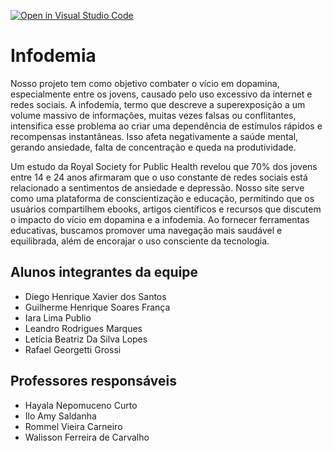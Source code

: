 [![Open in Visual Studio Code](https://classroom.github.com/assets/open-in-vscode-2e0aaae1b6195c2367325f4f02e2d04e9abb55f0b24a779b69b11b9e10269abc.svg)](https://classroom.github.com/online_ide?assignment_repo_id=15990024&assignment_repo_type=AssignmentRepo)
# Infodemia

Nosso projeto tem como objetivo combater o vício em dopamina, especialmente entre os jovens, causado pelo uso excessivo da internet e redes sociais. A infodemia, termo que descreve a superexposição a um volume massivo de informações, muitas vezes falsas ou conflitantes, intensifica esse problema ao criar uma dependência de estímulos rápidos e recompensas instantâneas. Isso afeta negativamente a saúde mental, gerando ansiedade, falta de concentração e queda na produtividade. 

Um estudo da Royal Society for Public Health revelou que 70% dos jovens entre 14 e 24 anos afirmaram que o uso constante de redes sociais está relacionado a sentimentos de ansiedade e depressão. Nosso site serve como uma plataforma de conscientização e educação, permitindo que os usuários compartilhem ebooks, artigos científicos e recursos que discutem o impacto do vício em dopamina e a infodemia. Ao fornecer ferramentas educativas, buscamos promover uma navegação mais saudável e equilibrada, além de encorajar o uso consciente da tecnologia.

## Alunos integrantes da equipe

* Diego Henrique Xavier dos Santos
* Guilherme Henrique Soares França
* Iara Lima Publio
* Leandro Rodrigues Marques
* Letícia Beatriz Da Silva Lopes
* Rafael Georgetti Grossi


## Professores responsáveis

* Hayala Nepomuceno Curto
* Ilo Amy Saldanha
* Rommel Vieira Carneiro
* Walisson Ferreira de Carvalho
